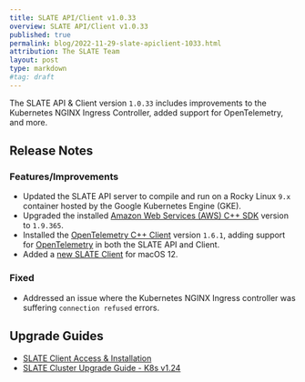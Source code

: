 ```yaml
---
title: SLATE API/Client v1.0.33
overview: SLATE API/Client v1.0.33
published: true
permalink: blog/2022-11-29-slate-apiclient-1033.html
attribution: The SLATE Team
layout: post
type: markdown
#tag: draft
---
```


The SLATE API &amp; Client version `1.0.33` includes improvements to the Kubernetes NGINX Ingress Controller, added support for OpenTelemetry, and more.

<!--end_excerpt-->

## Release Notes

### Features/Improvements

* Updated the SLATE API server to compile and run on a Rocky Linux `9.x` container hosted by the Google Kubernetes Engine (GKE).
* Upgraded the installed [Amazon Web Services (AWS) C++ SDK](https://github.com/aws/aws-sdk-cpp) version to `1.9.365`.
* Installed the [OpenTelemetry C++ Client](https://github.com/open-telemetry/opentelemetry-cpp) version `1.6.1`, adding support for [OpenTelemetry](https://opentelemetry.io) in both the SLATE API and Client.
* Added a [new SLATE Client](https://github.com/slateci/slate-client-server/releases/latest) for macOS 12.

### Fixed

* Addressed an issue where the Kubernetes NGINX Ingress controller was suffering `connection refused` errors.

## Upgrade Guides

* [SLATE Client Access & Installation](https://portal.slateci.io/cli)
* [SLATE Cluster Upgrade Guide - K8s v1.24](/blog/slate-cluster-upgrade-guide-1_24.html)
